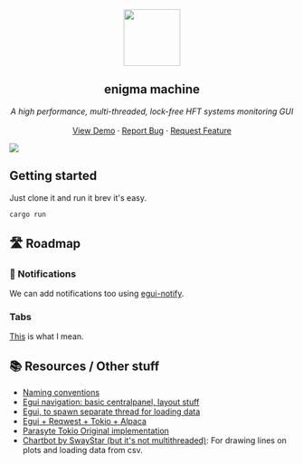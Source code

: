 <!-- markdownlint-configure-file {
  "MD013": {
    "code_blocks": false,
    "tables": false
  },
  "MD033": false,
  "MD041": false
} -->

<div align="center">
<a href="https://github.com/othneildrew/Best-README-Template">
    <img height="100" src="https://images-wixmp-ed30a86b8c4ca887773594c2.wixmp.com/f/84a49b59-fcd9-4cc1-9896-10c237af55d0/dcb3lek-c2143f37-7e5f-45be-8291-51c4e69997cf.gif?token=eyJ0eXAiOiJKV1QiLCJhbGciOiJIUzI1NiJ9.eyJzdWIiOiJ1cm46YXBwOjdlMGQxODg5ODIyNjQzNzNhNWYwZDQxNWVhMGQyNmUwIiwiaXNzIjoidXJuOmFwcDo3ZTBkMTg4OTgyMjY0MzczYTVmMGQ0MTVlYTBkMjZlMCIsIm9iaiI6W1t7InBhdGgiOiJcL2ZcLzg0YTQ5YjU5LWZjZDktNGNjMS05ODk2LTEwYzIzN2FmNTVkMFwvZGNiM2xlay1jMjE0M2YzNy03ZTVmLTQ1YmUtODI5MS01MWM0ZTY5OTk3Y2YuZ2lmIn1dXSwiYXVkIjpbInVybjpzZXJ2aWNlOmZpbGUuZG93bmxvYWQiXX0.mir1KAo6CAqMWYFAQ5SeZxw5138vRURUGegbbrYvc4A">
</a>
  <h2>enigma machine</h2>
<p align="center"><i>
    A high performance, multi-threaded, lock-free HFT systems monitoring GUI
    </i><br />
    <br />
    <a href="https://github.com/othneildrew/Best-README-Template">View Demo</a>
    ·
    <a href="https://github.com/othneildrew/Best-README-Template/issues">Report Bug</a>
    ·
    <a href="https://github.com/othneildrew/Best-README-Template/issues">Request Feature</a>
  </p>
</div>

<img src="https://media1.tenor.com/images/589e7ed35c66cfda5a4d2ecf4c9559d0/tenor.gif?itemid=27442143">

## Getting started
Just clone it and run it brev it's easy.
```rust
cargo run
```

## 🛣️ Roadmap
### 🔔 Notifications
We can add notifications too using [egui-notify](https://github.com/ItsEthra/egui-notify).
### Tabs
[This](https://discord.com/channels/900275882684477440/904461220592119849/1012443669451776041) is what I mean.

## 📚 Resources / Other stuff
- [Naming conventions](https://rust-lang.github.io/api-guidelines/naming.html)
- [Egui navigation: basic centralpanel, layout stuff](https://github.com/mikael-nilsson-github/rust-egui-basic-navigation)
- [Egui, to spawn separate thread for loading data](https://github.com/mikael-nilsson-github/egui-alpaca-crypto-trading)
- [Egui + Reqwest + Tokio + Alpaca](https://github.com/mikael-nilsson-github/egui-async-reqwest-tokio-alpaca/blob/main/src/main.rs)
- [Parasyte Tokio Original implementation](https://github.com/parasyte/egui-tokio-example/blob/main/src/main.rs)
- [Chartbot by SwayStar (but it's not multithreaded)](https://github.com/SwayStar123/chart_bot/blob/master/src/chartbot.rs): For drawing lines on plots and loading data from csv.
